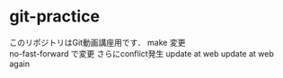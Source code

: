 # git-practice
このリポジトリはGit動画講座用です．
make 変更  
no-fast-forward で変更
さらにconflict発生
update at web
update at web again
